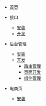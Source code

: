 * [首页](/)
* 接口
  * [安装](/api/)
  * [开发](/api/dev.md)
    
* 后台管理
  * [安装](/backend/)
  * [开发](/backend/dev.md)
    - [路由管理](/backend/router.md)
    - [页面开发](/backend/page.md)
    - [组件管理](/backend/component.md)
* 电商页
  * [安装](/store/)